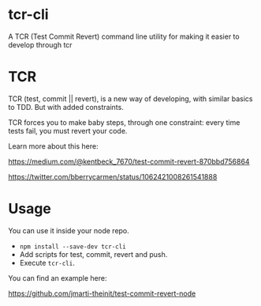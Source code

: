 # tcr-cli

A TCR (Test Commit Revert) command line utility for making it easier to develop through tcr

# TCR

TCR (test, commit || revert), is a new way of developing, with similar basics to TDD. But with added constraints.

TCR forces you to make baby steps, through one constraint: every time tests fail, you must revert your code.

Learn more about this here:

https://medium.com/@kentbeck_7670/test-commit-revert-870bbd756864

https://twitter.com/bberrycarmen/status/1062421008261541888

# Usage

You can use it inside your node repo.
- `npm install --save-dev tcr-cli`
- Add scripts for test, commit, revert and push.
- Execute `tcr-cli`.

You can find an example here:

https://github.com/jmarti-theinit/test-commit-revert-node

 
